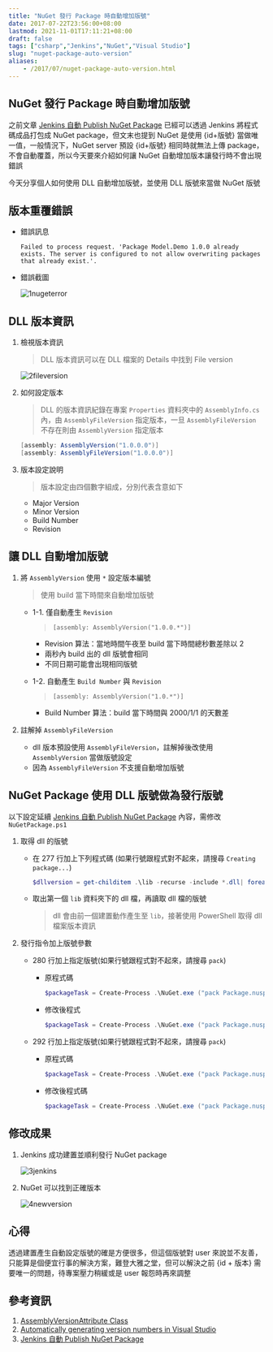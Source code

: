 ```yaml
---
title: "NuGet 發行 Package 時自動增加版號"
date: 2017-07-22T23:56:00+08:00
lastmod: 2021-11-01T17:11:21+08:00
draft: false
tags: ["csharp","Jenkins","NuGet","Visual Studio"]
slug: "nuget-package-auto-version"
aliases:
    - /2017/07/nuget-package-auto-version.html
---
```

## NuGet 發行 Package 時自動增加版號

之前文章 [Jenkins 自動 Publish NuGet Package](/jenkins-publish-nuget-package) 已經可以透過 Jenkins 將程式碼成品打包成 NuGet package，但文末也提到 NuGet 是使用 {id+版號} 當做唯一值，一般情況下，NuGet server 預設 {id+版號} 相同時就無法上傳 package，不會自動覆蓋，所以今天要來介紹如何讓 NuGet 自動增加版本讓發行時不會出現錯誤

今天分享個人如何使用 DLL 自動增加版號，並使用 DLL 版號來當做 NuGet 版號

## 版本重覆錯誤

- 錯誤訊息

    ``` log
    Failed to process request. 'Package Model.Demo 1.0.0 already exists. The server is configured to not allow overwriting packages that already exist.'.
    ```

- 錯誤截圖

    ![1nugeterror](https://user-images.githubusercontent.com/3851540/28492603-26cf5906-6f39-11e7-9ae0-d02fee128443.png)

## DLL 版本資訊

1. 檢視版本資訊

    > DLL 版本資訊可以在 DLL 檔案的 Details 中找到 File version

    ![2fileversion](https://user-images.githubusercontent.com/3851540/28492604-26f78d04-6f39-11e7-8fb1-26ab10a5507c.png)

2. 如何設定版本

    > DLL 的版本資訊紀錄在專案 `Properties` 資料夾中的 `AssemblyInfo.cs` 內，由 `AssemblyFileVersion` 指定版本，一旦 `AssemblyFileVersion` 不存在則由 `AssemblyVersion` 指定版本

    ```cs
    [assembly: AssemblyVersion("1.0.0.0")]
    [assembly: AssemblyFileVersion("1.0.0.0")]
    ```

3. 版本設定說明

    >版本設定由四個數字組成，分別代表含意如下

    - Major Version
    - Minor Version
    - Build Number
    - Revision

## 讓 DLL 自動增加版號

1. 將 `AssemblyVersion` 使用 `*` 設定版本編號

    > 使用 build 當下時間來自動增加版號

    - 1-1. 僅自動產生 `Revision`

        > `[assembly: AssemblyVersion("1.0.0.*")]`

        - Revision 算法：當地時間午夜至 build 當下時間總秒數差除以 2
        - 兩秒內 build 出的 dll 版號會相同
        - 不同日期可能會出現相同版號

    - 1-2. 自動產生 `Build Number` 與 `Revision`

        > `[assembly: AssemblyVersion("1.0.*")]`

        - Build Number 算法：build 當下時間與 2000/1/1 的天數差

2. 註解掉 `AssemblyFileVersion`
    - dll 版本預設使用 `AssemblyFileVersion`，註解掉後改使用 `AssemblyVersion` 當做版號設定
    - 因為 `AssemblyFileVersion` 不支援自動增加版號

## NuGet Package 使用 DLL 版號做為發行版號

以下設定延續 [Jenkins 自動 Publish NuGet Package](/jenkins-publish-nuget-package) 內容，需修改 `NuGetPackage.ps1`

1. 取得 dll 的版號

    - 在 277 行加上下列程式碼 (如果行號跟程式對不起來，請搜尋 `Creating package...`)

        ```ps1
        $dllversion = get-childitem .\lib -recurse -include *.dll| foreach-object { "{0}" -f [System.Diagnostics.FileVersionInfo]::GetVersionInfo($_).FileVersion }|Select-Object -First 1
        ```

    - 取出第一個 `lib` 資料夾下的 dll 檔，再讀取 dll 檔的版號

        > dll 會由前一個建置動作產生至 `lib`，接著使用 PowerShell 取得 dll 檔案版本資訊

2. 發行指令加上版號參數

    - 280 行加上指定版號(如果行號跟程式對不起來，請搜尋 `pack`)
        - 原程式碼

            ```ps1
            $packageTask = Create-Process .\NuGet.exe ("pack Package.nuspec -Symbol -Verbosity Detailed")
            ```

        - 修改後程式

            ```ps1
            $packageTask = Create-Process .\NuGet.exe ("pack Package.nuspec -Version "+ "$dllversion" +" -Symbol -Verbosity Detailed")
            ```

    - 292 行加上指定版號(如果行號跟程式對不起來，請搜尋 `pack`)
        - 原程式碼

            ```ps1
            $packageTask = Create-Process .\NuGet.exe ("pack Package.nuspec -Verbosity Detailed")
            ```

        - 修改後程式碼

            ```ps1
            $packageTask = Create-Process .\NuGet.exe ("pack Package.nuspec -Version "+ "$dllversion" +" -Verbosity Detailed")
            ```

## 修改成果

1. Jenkins 成功建置並順利發行 NuGet package

    ![3jenkins](https://user-images.githubusercontent.com/3851540/28492605-2716ccd2-6f39-11e7-9250-790faed14f6c.png)

2. NuGet 可以找到正確版本

    ![4newversion](https://user-images.githubusercontent.com/3851540/28492606-271d49e0-6f39-11e7-93e5-5d062d599ca2.png)

## 心得

透過建置產生自動設定版號的確是方便很多，但這個版號對 user 來說並不友善，只能算是個便宜行事的解決方案，難登大雅之堂，但可以解決之前 {id + 版本} 需要唯一的問題，待專案壓力稍緩或是 user 報怨時再來調整

## 參考資訊

1. [AssemblyVersionAttribute Class](https://msdn.microsoft.com/en-us/library/system.reflection.assemblyversionattribute.aspx)
2. [Automatically generating version numbers in Visual Studio](https://jonthysell.com/2017/01/10/automatically-generating-version-numbers-in-visual-studio/)
3. [Jenkins 自動 Publish NuGet Package](/jenkins-publish-nuget-package)
